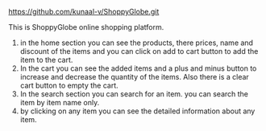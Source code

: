 https://github.com/kunaal-v/ShoppyGlobe.git

This is ShoppyGlobe online shopping platform.
1. in the home section you can see the products, there prices, name and discount of the items and you can click on add to cart button to add the item to the cart.
2. In the cart you can see the added items and a plus and minus button to increase and decrease the quantity of the items. Also there is a clear cart button to empty the cart.
3. In the search section you can search for an item. you can search the item by item name only.
4. by clicking on any item you can see the detailed information about any item.
